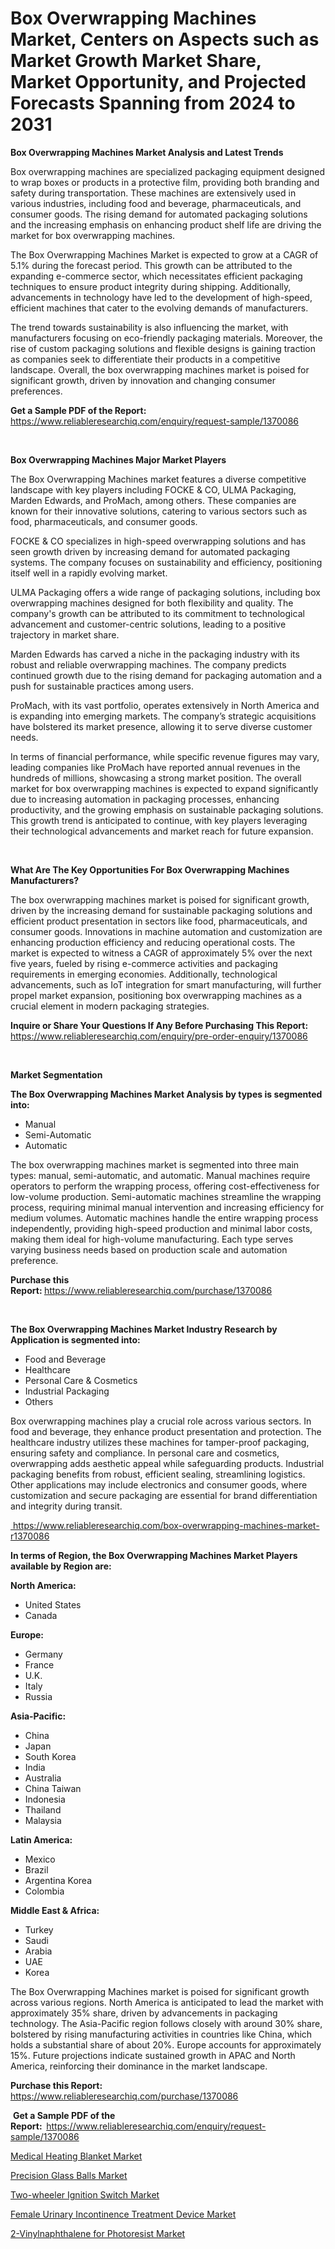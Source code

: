 <p><h1>Box Overwrapping Machines Market, Centers on Aspects such as Market Growth Market Share, Market Opportunity, and Projected Forecasts Spanning from 2024 to 2031</h1></p><p><strong>Box Overwrapping Machines Market Analysis and Latest Trends</strong></p>
<p><p>Box overwrapping machines are specialized packaging equipment designed to wrap boxes or products in a protective film, providing both branding and safety during transportation. These machines are extensively used in various industries, including food and beverage, pharmaceuticals, and consumer goods. The rising demand for automated packaging solutions and the increasing emphasis on enhancing product shelf life are driving the market for box overwrapping machines.</p><p>The Box Overwrapping Machines Market is expected to grow at a CAGR of 5.1% during the forecast period. This growth can be attributed to the expanding e-commerce sector, which necessitates efficient packaging techniques to ensure product integrity during shipping. Additionally, advancements in technology have led to the development of high-speed, efficient machines that cater to the evolving demands of manufacturers. </p><p>The trend towards sustainability is also influencing the market, with manufacturers focusing on eco-friendly packaging materials. Moreover, the rise of custom packaging solutions and flexible designs is gaining traction as companies seek to differentiate their products in a competitive landscape. Overall, the box overwrapping machines market is poised for significant growth, driven by innovation and changing consumer preferences.</p></p>
<p><strong>Get a Sample PDF of the Report:&nbsp;</strong> <a href="https://www.reliableresearchiq.com/enquiry/request-sample/1370086?utm_campaign=904&utm_medium=2&utm_source=Github&utm_content=ia&utm_term=06122024&utm_id=box-overwrapping-machines">https://www.reliableresearchiq.com/enquiry/request-sample/1370086</a></p>
<p>&nbsp;</p>
<p><strong>Box Overwrapping Machines Major Market Players</strong></p>
<p><p>The Box Overwrapping Machines market features a diverse competitive landscape with key players including FOCKE & CO, ULMA Packaging, Marden Edwards, and ProMach, among others. These companies are known for their innovative solutions, catering to various sectors such as food, pharmaceuticals, and consumer goods.</p><p>FOCKE & CO specializes in high-speed overwrapping solutions and has seen growth driven by increasing demand for automated packaging systems. The company focuses on sustainability and efficiency, positioning itself well in a rapidly evolving market.</p><p>ULMA Packaging offers a wide range of packaging solutions, including box overwrapping machines designed for both flexibility and quality. The company's growth can be attributed to its commitment to technological advancement and customer-centric solutions, leading to a positive trajectory in market share.</p><p>Marden Edwards has carved a niche in the packaging industry with its robust and reliable overwrapping machines. The company predicts continued growth due to the rising demand for packaging automation and a push for sustainable practices among users.</p><p>ProMach, with its vast portfolio, operates extensively in North America and is expanding into emerging markets. The company’s strategic acquisitions have bolstered its market presence, allowing it to serve diverse customer needs.</p><p>In terms of financial performance, while specific revenue figures may vary, leading companies like ProMach have reported annual revenues in the hundreds of millions, showcasing a strong market position. The overall market for box overwrapping machines is expected to expand significantly due to increasing automation in packaging processes, enhancing productivity, and the growing emphasis on sustainable packaging solutions. This growth trend is anticipated to continue, with key players leveraging their technological advancements and market reach for future expansion.</p></p>
<p>&nbsp;</p>
<p><strong>What Are The Key Opportunities For Box Overwrapping Machines Manufacturers?</strong></p>
<p><p>The box overwrapping machines market is poised for significant growth, driven by the increasing demand for sustainable packaging solutions and efficient product presentation in sectors like food, pharmaceuticals, and consumer goods. Innovations in machine automation and customization are enhancing production efficiency and reducing operational costs. The market is expected to witness a CAGR of approximately 5% over the next five years, fueled by rising e-commerce activities and packaging requirements in emerging economies. Additionally, technological advancements, such as IoT integration for smart manufacturing, will further propel market expansion, positioning box overwrapping machines as a crucial element in modern packaging strategies.</p></p>
<p><strong>Inquire or Share Your Questions If Any Before Purchasing This Report:</strong> <a href="https://www.reliableresearchiq.com/enquiry/pre-order-enquiry/1370086?utm_campaign=904&utm_medium=2&utm_source=Github&utm_content=ia&utm_term=06122024&utm_id=box-overwrapping-machines">https://www.reliableresearchiq.com/enquiry/pre-order-enquiry/1370086</a></p>
<p>&nbsp;</p>
<p><strong>Market Segmentation</strong></p>
<p><strong>The Box Overwrapping Machines Market Analysis by types is segmented into:</strong></p>
<p><ul><li>Manual</li><li>Semi-Automatic</li><li>Automatic</li></ul></p>
<p><p>The box overwrapping machines market is segmented into three main types: manual, semi-automatic, and automatic. Manual machines require operators to perform the wrapping process, offering cost-effectiveness for low-volume production. Semi-automatic machines streamline the wrapping process, requiring minimal manual intervention and increasing efficiency for medium volumes. Automatic machines handle the entire wrapping process independently, providing high-speed production and minimal labor costs, making them ideal for high-volume manufacturing. Each type serves varying business needs based on production scale and automation preference.</p></p>
<p><strong>Purchase this Report:&nbsp;</strong><a href="https://www.reliableresearchiq.com/purchase/1370086?utm_campaign=904&utm_medium=2&utm_source=Github&utm_content=ia&utm_term=06122024&utm_id=box-overwrapping-machines">https://www.reliableresearchiq.com/purchase/1370086</a></p>
<p>&nbsp;</p>
<p><strong>The Box Overwrapping Machines Market Industry Research by Application is segmented into:</strong></p>
<p><ul><li>Food and Beverage</li><li>Healthcare</li><li>Personal Care & Cosmetics</li><li>Industrial Packaging</li><li>Others</li></ul></p>
<p><p>Box overwrapping machines play a crucial role across various sectors. In food and beverage, they enhance product presentation and protection. The healthcare industry utilizes these machines for tamper-proof packaging, ensuring safety and compliance. In personal care and cosmetics, overwrapping adds aesthetic appeal while safeguarding products. Industrial packaging benefits from robust, efficient sealing, streamlining logistics. Other applications may include electronics and consumer goods, where customization and secure packaging are essential for brand differentiation and integrity during transit.</p></p>
<p><a href="https://www.reliableresearchiq.com/box-overwrapping-machines-market-r1370086?utm_campaign=904&utm_medium=2&utm_source=Github&utm_content=ia&utm_term=06122024&utm_id=box-overwrapping-machines">&nbsp;https://www.reliableresearchiq.com/box-overwrapping-machines-market-r1370086</a></p>
<p><strong>In terms of Region, the Box Overwrapping Machines Market Players available by Region are:</strong></p>
<p>
    <p> <strong> North America: </strong>
        <ul>
            <li>United States</li>
            <li>Canada</li>
        </ul>
        </p> 
    <p> <strong> Europe: </strong>
        <ul>
            <li>Germany</li>
            <li>France</li>
            <li>U.K.</li>
            <li>Italy</li>
            <li>Russia</li>
        </ul>
        </p> 
    <p> <strong> Asia-Pacific: </strong>
        <ul>
            <li>China</li>
            <li>Japan</li>
            <li>South Korea</li>
            <li>India</li>
            <li>Australia</li>
            <li>China Taiwan</li>
            <li>Indonesia</li>
            <li>Thailand</li>
            <li>Malaysia</li>
        </ul>
        </p> 
    <p> <strong> Latin America: </strong>
        <ul>
            <li>Mexico</li>
            <li>Brazil</li>
            <li>Argentina Korea</li>
            <li>Colombia</li>
        </ul>
        </p> 
    <p> <strong> Middle East & Africa: </strong>
        <ul>
            <li>Turkey</li>
            <li>Saudi</li>
            <li>Arabia</li>
            <li>UAE</li>
            <li>Korea</li>
        </ul>
    </p>
    </p>
<p><p>The Box Overwrapping Machines market is poised for significant growth across various regions. North America is anticipated to lead the market with approximately 35% share, driven by advancements in packaging technology. The Asia-Pacific region follows closely with around 30% share, bolstered by rising manufacturing activities in countries like China, which holds a substantial share of about 20%. Europe accounts for approximately 15%. Future projections indicate sustained growth in APAC and North America, reinforcing their dominance in the market landscape.</p></p>
<p><strong>Purchase this Report: </strong><a href="https://www.reliableresearchiq.com/purchase/1370086?utm_campaign=904&utm_medium=2&utm_source=Github&utm_content=ia&utm_term=06122024&utm_id=box-overwrapping-machines">https://www.reliableresearchiq.com/purchase/1370086</a></p>
<p>&nbsp;<strong>Get a Sample PDF of the Report:&nbsp;&nbsp;</strong><a href="https://www.reliableresearchiq.com/enquiry/request-sample/1370086?utm_campaign=904&utm_medium=2&utm_source=Github&utm_content=ia&utm_term=06122024&utm_id=box-overwrapping-machines">https://www.reliableresearchiq.com/enquiry/request-sample/1370086</a></p>
<p><strong></strong></p>
<p><p><a href="https://www.linkedin.com/pulse/according-latest-trend-analysis-medical-heating-blanket-e7luf?utm_campaign=904&utm_medium=2&utm_source=Github&utm_content=ia&utm_term=06122024&utm_id=box-overwrapping-machines">Medical Heating Blanket Market</a></p><p><a href="https://issuu.com/reportprime-2/docs/precision-glass-balls-market-size-2030.pptx?utm_campaign=904&utm_medium=2&utm_source=Github&utm_content=ia&utm_term=06122024&utm_id=box-overwrapping-machines">Precision Glass Balls Market</a></p><p><a href="https://github.com/antonioc6hal/Market-Research-Report-List-1/blob/main/two-wheeler-ignition-switch-market.md?utm_campaign=904&utm_medium=2&utm_source=Github&utm_content=ia&utm_term=06122024&utm_id=box-overwrapping-machines">Two-wheeler Ignition Switch Market</a></p><p><a href="https://www.linkedin.com/pulse/future-trends-female-urinary-incontinence-treatment-device-e7bbf?utm_campaign=904&utm_medium=2&utm_source=Github&utm_content=ia&utm_term=06122024&utm_id=box-overwrapping-machines">Female Urinary Incontinence Treatment Device Market</a></p><p><a href="https://issuu.com/reportprime-2/docs/2-vinylnaphthalene-for-photoresist-market-size-203?utm_campaign=904&utm_medium=2&utm_source=Github&utm_content=ia&utm_term=06122024&utm_id=box-overwrapping-machines">2-Vinylnaphthalene for Photoresist Market</a></p></p>